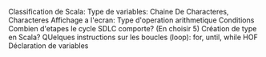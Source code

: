 Classification de Scala:
Type de variables: Chaine De Characteres, Characteres
Affichage a l'ecran:
Type d'operation arithmetique
Conditions
Combien d'etapes le cycle SDLC comporte? (En choisir 5)
Création de type en Scala?
QUelques instructions sur les boucles (loop): for, until, while 
HOF
Déclaration de variables
